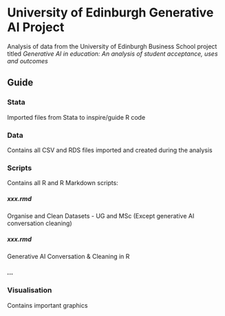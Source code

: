 # University of Edinburgh Generative AI Project
Analysis of data from the University of Edinburgh Business School project titled _Generative AI in education: An analysis of student acceptance, uses and outcomes_

## Guide

### Stata
Imported files from Stata to inspire/guide R code

### Data
Contains all CSV and RDS files imported and created during the analysis

### Scripts
Contains all R and R Markdown scripts:

##### xxx.rmd
Organise and Clean Datasets - UG and MSc (Except generative AI conversation cleaning)

##### xxx.rmd
Generative AI Conversation & Cleaning in R

##### ...

### Visualisation
Contains important graphics

